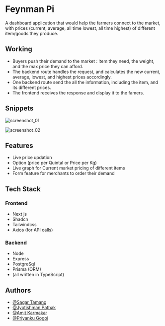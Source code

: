 
# Feynman Pi

A dashboard application that would help the farmers connect to the market, with prices (current, average, all time lowest, all time highest) of different item/goods they produce.

## Working
- Buyers push their demand to the market : item they need, the weight, and the max price they can afford.
- The backend route handles the request, and calculates the new current, average, lowest, and highest prices accordingly.
- One backend route send the all the information, including the item, and its different prices.
- The frontend receives the response and display it to the famers.


## Snippets

![screenshot_01](https://i.postimg.cc/HkBzsjxt/93a622b9-601d-4a70-a7e8-6a4db056ee53.jpg)

![screenshot_02](https://i.postimg.cc/WzQXMyrb/Screenshot-20240325-162859.png)
## Features

- Live price updation
- Option (price per Quintal or Price per Kg)
- Live graph for Current market pricing of different items
- Form feature for merchants to order their demand


## Tech Stack
### Frontend
- Next js
- Shadcn
- Tailwindcss
- Axios (for API calls)
### Backend
- Node
- Express
- PostgreSql
- Prisma (ORM)
- (all written in TypeScript)


## Authors

- [@Sagar Tamang](https://www.github.com/SAGAR-TAMANG)
- [@Jyotishman Pathak](https://www.github.com/Jyoti1368)
- [@Amit Karmakar](https://github.com/amitkarmakar)
- [@Priyanku Gogoi](https://github.com/ppriyankuu)

